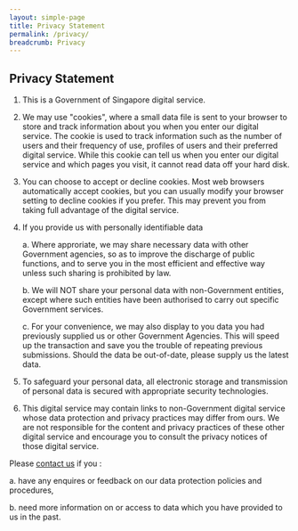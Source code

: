 ```yaml
---
layout: simple-page
title: Privacy Statement
permalink: /privacy/
breadcrumb: Privacy
---
```


Privacy Statement
---

1. This is a Government of Singapore digital service.

2. We may use "cookies", where a small data file is sent to your browser to store and track information about you when you enter our digital service. The cookie is used to track information such as the number of users and their frequency of use, profiles of users and their preferred digital service. While this cookie can tell us when you enter our digital service and which pages you visit, it cannot read data off your hard disk.

3. You can choose to accept or decline cookies. Most web browsers automatically accept cookies, but you can usually modify your browser setting to decline cookies if you prefer. This may prevent you from taking full advantage of the digital service.  
4. If you provide us with personally identifiable data

   a. Where approriate, we may share necessary data with other Government agencies, so as to improve the discharge of public functions, and to serve you in the most efficient and effective way unless such sharing is prohibited by law. 
 
   b. We will NOT share your personal data with non-Government entities, except where such entities have been authorised to carry out specific Government services.
  
   c. For your convenience, we may also display to you data you had previously supplied us or other    Government Agencies. This will speed up the transaction and save you the trouble of repeating previous submissions. Should the data be out-of-date, please supply us the latest data.  

5. To safeguard your personal data, all electronic storage and transmission of personal data is secured with appropriate security technologies.

6. This digital service may contain links to non-Government digital service whose data protection and privacy practices may differ from ours. We are not responsible for the content and privacy practices of these other digital service and encourage you to consult the privacy notices of those digital service.

Please [contact us](https://www.gov.sg/) if you :

   a. have any enquires or feedback on our data protection policies and procedures,
   
   b. need more information on or access to data which you have provided to us in the past.

 
